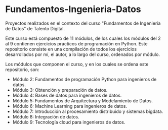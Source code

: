 # Fundamentos-Ingenieria-Datos
Proyectos realizados en el contexto del curso "Fundamentos de Ingeniería de Datos" de Talento Digital.

Este curso está compuesto de 11 módulos, de los cuales los módulos del 2 al 9 contienen ejercicios prácticos de programación en Python. Este repositorio consiste en una compilación de todos los ejercicios desarrollados por mí, el autor, a lo largo del curso, ordenados por módulo.

Los módulos que componen el curso, y en los cuales se ordena este repositorio, son:
- Módulo 2: Fundamentos de programación Python para ingenieros de datos.
- Módulo 3: Obtención y preparación de datos.
- Módulo 4: Bases de datos para ingenieros de datos.
- Módulo 5: Fundamentos de Arquitectura y Modelamiento de Datos.
- Módulo 6: Machine Learning para ingenieros de datos.
- Módulo 7: Introducción al procesamiento distribuido y sistemas bigdata.
- Módulo 8: Integración de datos.
- Módulo 9: Tecnología cloud para ingenieros de datos.
